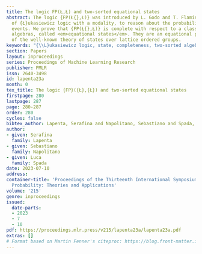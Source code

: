 ```yaml
---
title: The logic FP(Ł,Ł) and two-sorted equational states
abstract: The logic {FP(Ł{},Ł)} was introduced by L. Godo and T. Flaminio as an expansion
  of {Ł}ukasiewicz logic with a modality, to reason about the probability of vague
  events. We prove that {FP(Ł{},Ł)} is complete with respect to a class of two-sorted
  algebras, called <em>equational states</em>. They are an equational presentation
  of the well-known theory of states over lattice ordered groups.
keywords: "{\\L}ukasiewicz logic, state, completeness, two-sorted algebras"
section: Papers
layout: inproceedings
series: Proceedings of Machine Learning Research
publisher: PMLR
issn: 2640-3498
id: lapenta23a
month: 0
tex_title: The logic {FP}({Ł},{Ł}) and two-sorted equational states
firstpage: 280
lastpage: 287
page: 280-287
order: 280
cycles: false
bibtex_author: Lapenta, Serafina and Napolitano, Sebastiano and Spada, Luca
author:
- given: Serafina
  family: Lapenta
- given: Sebastiano
  family: Napolitano
- given: Luca
  family: Spada
date: 2023-07-10
address:
container-title: 'Proceedings of the Thirteenth International Symposium on Imprecise
  Probability: Theories and Applications'
volume: '215'
genre: inproceedings
issued:
  date-parts:
  - 2023
  - 7
  - 10
pdf: https://proceedings.mlr.press/v215/lapenta23a/lapenta23a.pdf
extras: []
# Format based on Martin Fenner's citeproc: https://blog.front-matter.io/posts/citeproc-yaml-for-bibliographies/
---
```

